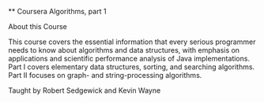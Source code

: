 ** Coursera Algorithms, part 1

About this Course

This course covers the essential information that every serious programmer
needs to know about algorithms and data structures, with emphasis on
applications and scientific performance analysis of Java implementations.
Part I covers elementary data structures, sorting, and searching algorithms.
Part II focuses on graph- and string-processing algorithms.

Taught by Robert Sedgewick and Kevin Wayne
